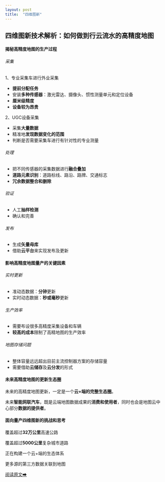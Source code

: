```yaml
---
layout: post
title:  "四维图新"
---
```


## 四维图新技术解析：如何做到行云流水的高精度地图

#### 揭秘高精度地图的生产过程

###### 采集

1、专业采集车进行外业采集

* **提前分配任务**
* 安装**多种传感器**：激光雷达、摄像头、惯性测量单元和定位设备
* **厘米级精度**
* **设备较为昂贵**

2、UGC设备采集

* 采集**大量数据**
* 精准地**发现数据变化的范围**
* 判断是否需要采集车进行有针对性的专业测量

###### 处理

* 把不同传感器的采集数据进行**融合叠加**
* **道路元素识别**：道路标线、路沿、路牌、交通标志
* **冗余数据整合和删除**

###### 验证

* 人工**抽样检测**
* 确认和完善

###### 发布

* 生成**矢量母库**
* 借助**云平台**来实现发布及更新



#### 影响高精度地图量产的关键因素

###### 实时更新

* 准动态数据：**分钟**更新
* 实时动态数据：**秒或毫秒**更新

###### 生产效率

* 需要布设很多高精度采集设备和车辆
* **较高的成本**限制了高精地图的生产效率

###### 地图存储问题

* 整体容量远远超出目前主流控制器方案的存储容量
* 需要借助**云储存**及**云分发**的形式



#### 未来高精度地图的更新生态圈

未来的高精度地图更新，一定是一个**云+端的完整生态圈**。

未来**智能网联汽车**，既是云端地图数据成果的**消费和使用者**，同时也会是地图云中心部分**数据的提供者**。



#### 面向量产四维图新的挑战和思考

覆盖超过**32万公里**高速公路

覆盖超过**5000公里**复杂城市道路

正在构建一个云+端的生态体系

更多源的第三方数据关联到地图



[阅读原文➡](https://mp.weixin.qq.com/s/3aeUc0uUXXzZ43KSGvFdMQ)